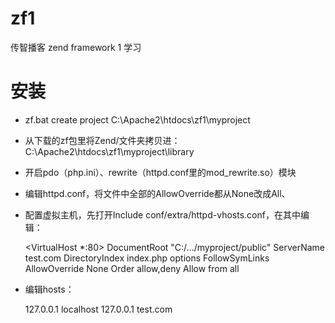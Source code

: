 zf1
===

传智播客 zend framework 1 学习


# 安装
- zf.bat create project C:\Apache2\htdocs\zf1\myproject
- 从下载的zf包里将Zend/文件夹拷贝进：C:\Apache2\htdocs\zf1\myproject\library 
- 开启pdo（php.ini）、rewrite（httpd.conf里的mod_rewrite.so）模块
- 编辑httpd.conf，将文件中全部的AllowOverride都从None改成All、
- 配置虚拟主机，先打开Include conf/extra/httpd-vhosts.conf，在其中编辑：

    <VirtualHost *:80>
        DocumentRoot "C:/.../myproject/public"
        ServerName test.com
        DirectoryIndex index.php
        <Directory>
            options FollowSymLinks
            AllowOverride None
            Order allow,deny
            Allow from all
        </Directory>
    </VirtualHost>

- 编辑hosts：

    127.0.0.1 localhost
    127.0.0.1 test.com


